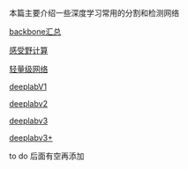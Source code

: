 本篇主要介绍一些深度学习常用的分割和检测网络


[backbone汇总](./基础骨干网络--汇总.md)

[感受野计算](./感受野计算.md)

[轻量级网络](./基础骨干网络--轻量级网络.md)

[deeplabV1](./语义分割--deeplab系列-V1.md)

[deeplabv2](./语义分割--deeplab系列-V2.md)

[deeplabv3](./语义分割--deeplab系列-V3.md)

[deeplabv3+](./语义分割--deeplab系列-V3+.md)



to do 
后面有空再添加

